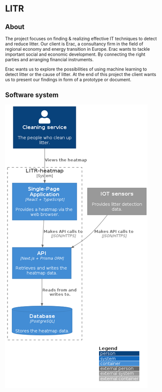 # LITR

## About
The project focuses on finding & realizing effective IT techniques to detect and reduce litter.
Our client is Erac, a consultancy firm in the field of regional economy and energy transition in Europe. Erac wants to tackle important social and economic development. By connecting the right parties and arranging financial instruments.

Erac wants us to explore the possibilities of using machine learning to detect litter or the cause of litter. At the end of this project the client wants us to present our findings in form of a prototype or document.

## Software system
![container-diagram](/diagrams/container-diagram/C4_Elements.png)

